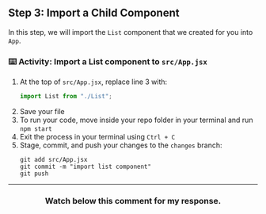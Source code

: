 ## Step 3: Import a Child Component

In this step, we will import the `List` component that we created for you into `App`.

### :keyboard: Activity: Import a List component to `src/App.jsx`

1. At the top of `src/App.jsx`, replace line 3 with:
    ```js
    import List from "./List";
    ```
2. Save your file
3. To run your code, move inside your repo folder in your terminal and run `npm start`
4. Exit the process in your terminal using `Ctrl + C`
5. Stage, commit, and push your changes to the `changes` branch:
    ```
    git add src/App.jsx
    git commit -m "import list component"
    git push
    ```

<hr>
<h3 align="center">Watch below this comment for my response.</h3>
